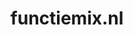 ---
layout: post
title:  "functiemix.nl"
internal_url:  "/dutchgov/functiemix.nl.html"
subdomains_count: 3
all_subdomains_count: 13
urls_count: 3
ssl_rank: 0
http_rank: 38.333333333333
url_link: /data/functiemix.nl/urls.txt
all_subdomains_link: /data/functiemix.nl/all_subdomains.txt
subdomains_link: /data/functiemix.nl/subdomains.txt
categories: dutchgov
---